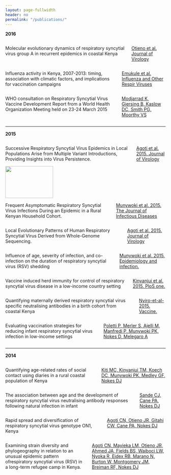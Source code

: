 ```yaml
---
layout: page-fullwidth
header: no
permalink: "/publications/"
---
```


<p><strong>2016</strong></p>

<div class="row">

<div class="small-3 columns">
 <p class=""> Molecular evolutionary dynamics of respiratory syncytial virus group A in recurrent epidemics in coastal Kenya </p>
 <p><a href="http://jvi.asm.org/content/early/2016/02/26/JVI.03105-15.abstract" target="blank">Otieno et al. Journal of Virology</a></p>
</div>

<div class="small-3 columns">
  <img class="publication" src="{{ site.url }}/images/article_img/Otieno-et-al-2015-jvi.png" alt="">
</div>

<div class="small-3 columns">
<p class="">
  Influenza activity in Kenya, 2007-2013: timing, association with climatic factors, and implications for vaccination campaigns
</p>

 <p><a href="http://onlinelibrary.wiley.com/doi/10.1111/irv.12393/abstract;jsessionid=708CD6AF0A42594A081D06C29B3438A6.f04t03" target="blank">Emukule et al. Influenza and Other Respir Viruses</a></p>
</div>

<div class="small-3 columns">
 <img class="publication" src="{{ site.url }}/images/article_img/emukule-2016.png" alt="">
</div>

</div>

<div class="row">

<div class="small-3 columns">
 <p class="">WHO consultation on Respiratory Syncytial Virus Vaccine Development Report from a World Health Organization Meeting held on 23-24 March 2015</p>
 <p> <a href="http://www.sciencedirect.com/science/article/pii/S0264410X15007677">Modjarrad K, Giersing B, Kaslow DC, Smith PG, Moorthy VS</a></p>
</div>

<div class="small-3 columns">
  <img class="publication" src="{{ site.url }}/images/article_img/WHO-RSV-2016.png" alt="">
</div>

<div class="small-3 columns">
</div>

<div class="small-3 columns">
</div>

</div>
<hr>

<p><strong>2015</strong></p>

<div class="row">
 
 <div class="small-3 columns">
 
 <p class="">
   Successive Respiratory Syncytial Virus Epidemics in Local Populations Arise from Multiple Variant Introductions, Providing Insights into Virus Persistence.
</p>

<p><a href="http://jvi.asm.org/content/89/22/11630.long" target="blank" >Agoti et al. 2015. Journal of Virology</a></p>
 </div>

<div class="small-3 columns">
  <img class="publication" src="{{ site.url }}/images/article_img/Agoti-et-al-2015.jpg" alt="" height="100" width="150">
</div>


<div class="small-3 columns">

<p class="">
    Frequent Asymptomatic Respiratory Syncytial Virus Infections During an Epidemic in a Rural Kenyan Household Cohort.
</p>
<p class="text-justify">
  <a href="http://jid.oxfordjournals.org/content/212/11/1711">Munywoki et al. 2015. The Journal of Infectious Diseases</a></p>
</div>

<div class="small-3 columns">
  <img class="publication" src="{{ site.url }}/images/article_img/Munywoki-et-al-2015.jpg" alt="">    
</div>

</div>


<div class="row">

<div class="small-3 columns">
<p class="">
 Local Evolutionary Patterns of Human Respiratory Syncytial Virus Derived from Whole-Genome Sequencing.
</p>
<p class="text-justify"><a href="http://jid.oxfordjournals.org/content/212/11/1711.full">Agoti et al. 2015. Journal of Virology</a></p>
</div>

<div class="small-3 columns">
  <img class="publication" src="{{ site.url }}/images/article_img/Agoti-et-al-2015-jvi.jpg" alt="">
</div>

<div class="small-3 columns">
<p class=""> Influence of age, severity of infection, and co-infection on the duration of respiratory syncytial virus (RSV) shedding </p>
<p><a href="http://journals.cambridge.org/action/displayFulltext?type=6&fid=9568673&jid=HYG&volumeId=143&issueId=04&aid=9568672&bodyId=&membershipNumber=&societyETOCSession=&fulltextType=RA&fileId=S0950268814001393">Munywoki et al. 2015. Epidemiology and infection.</a></p>
</div>

<div class="small-3 columns">
 <img class="publication" src="{{ site.url }}/images/article_img/Munywoki-et-al-2015-epi-and-infection.png" alt="">
</div>
</div>

<div class="row" >

<div class="small-3 columns">
 <p class="">Vaccine induced herd immunity for control of respiratory syncytial virus disease in a low-income country setting</p>
 <p><a href="http://journals.plos.org/plosone/article?id=10.1371/journal.pone.0138018" target="blank">Kinyanjui et al. 2015. PloS one.</a></p>
</div>

<div class="small-3 columns">
 <img class="publication" src="{{ site.url }}/images/article_img/kinyanjui-plos-one-2015.png" alt="">
</div>

<div class="small-3 columns">
<p class="">Quantifying maternally derived respiratory syncytial virus specific neutralising antibodies in a birth cohort from coastal Kenya </p>
<p><a href="http://www.sciencedirect.com/science/article/pii/S0264410X15002285" target="blank"> Nyiro-et-al-2015. Vaccine.</a></p>
</div>

<div class="small-3 columns">
 <img class="publication" src="{{ site.url }}/images/article_img/nyiro-vaccine-2015.png" alt="">
</div>

</div>


<div class="row" >

<div class="small-3 columns">
 <p class="">Evaluating vaccination strategies for reducing infant respiratory syncytial virus infection in low-income settings</p>
 <p><a href="http://bmcmedicine.biomedcentral.com/articles/10.1186/s12916-015-0283-x" target="blank">Poletti P, Merler S, Ajelli M, Manfredi P, Munywoki PK, Nokes D, Melegaro A</a></p>
</div>

<div class="small-3 columns end">
 <img class="publication" src="{{ site.url }}/images/article_img/poletti-bmc-2015.png" alt="">
</div>

</div>
<hr>

<p><strong>2014</strong></p>

<div class="row">

<div class="small-3 columns">
 <p class="">Quantifying age-related rates of social contact using diaries in a rural coastal population of Kenya </p>
 <p><a href="http://journals.plos.org/plosone/article?id=10.1371/journal.pone.0104786" target="_blank">Kiti MC, Kinyanjui TM, Koech DC, Munywoki PK, Medley GF, Nokes DJ</a></p>
</div>

<div class="small-3 columns">
 <img class="publication" src="{{ site.url }}/images/article_img/kiti-plosone-2014.png" alt="">
</div>

<div class="small-3 columns">
<p class="">The association between age and the development
of respiratory syncytial virus neutralising antibody responses following natural  infection in infant</p>
<p><a href="http://www.sciencedirect.com/science/article/pii/S0264410X14007051" target="blank">Sande CJ, Cane PA, Nokes DJ</a></p>
</div>

<div class="small-3 columns">
 <img class="publication" src="{{ site.url }}/images/article_img/sande-vaccine-2014.png" alt="">
</div>
</div>


<div class="row">

<div class="small-3 columns">
 <p class="">Rapid spread and diversification of respiratory syncytial virus genotype ON1, Kenya </p>
 <p><a href="http://wwwnc.cdc.gov/eid/article/20/6/13-1438_article" target="_blank">Agoti CN, Otieno JR, Gitahi CW, Cane PA, Nokes DJ</a></p>
</div>

<div class="small-3 columns">
 <img class="publication" src="{{ site.url }}/images/article_img/agoti-emerg-2014.png" alt="">
</div>

<div class="small-3 columns">
<p class="">Examining strain diversity and phylogeography in relation to an unusual epidemic pattern ofrespiratory syncytial virus (RSV) in a long-term refugee camp in Kenya. </p>
<p><a href="http://bmcinfectdis.biomedcentral.com/articles/10.1186/1471-2334-14-178" target="blank">Agoti CN, Mayieka LM, Otieno JR, Ahmed JA, Fields BS, Waiboci LW, Nyoka R, Eidex RB, Marano N, Burton W, Montgomery JM, Breiman RF, Nokes DJ</a></p>
</div>

<div class="small-3 columns">
 <img class="publication" src="{{ site.url }}/images/article_img/agoti-bmcinfect-2014.png" alt="">
</div>
</div>
